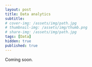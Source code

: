 ```yaml
---
layout: post
title: Data analytics
subtitle: 
# cover-img: /assets/img/path.jpg
# thumbnail-img: /assets/img/thumb.png
# share-img: /assets/img/path.jpg
tags: [Data]
hidden: true
published: true
---
```


Coming soon.

